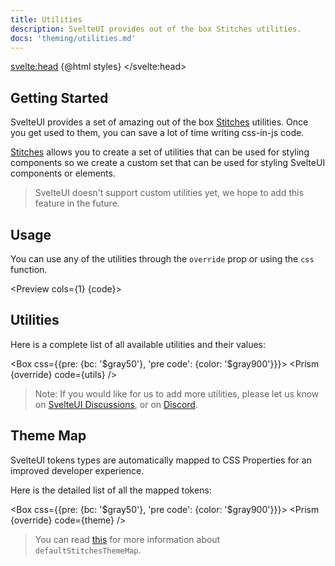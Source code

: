```yaml
---
title: Utilities
description: SvelteUI provides out of the box Stitches utilities.
docs: 'theming/utilities.md'
---
```


<script>
    import { Heading, Preview } from 'components'
    import { Box } from "@svelteuidev/core";
    import { Prism } from "@svelteuidev/prism";
    import { theme, utils } from '../../data/theming'

    const styles = `<style id='svelteui-inject-body' type='text/css'>.article>*:nth-child(3){margin-top:15rem!important;}@media(max-width: 800px){.article>*:nth-child(3){margin-top:18rem!important;}}<\/style>`;

    const override = {'& .token.literal-property.property': {color: '$violet400'}}
    const code = `
    <script>
        import { Box } from "@svelteuidev/core";
        
        const demoStyles = {
            size: '200px',
            linearGradient: '19deg, #21D4FD 0%, #B721FF 100%',
            br: '$squared',
        };
    <\/script>

    // Box component doesn't use the css function but instead a css prop
    <Box css={demoStyles} />
    `

    const demoStyles = {
        size: '200px',
        linearGradient: '19deg, #21D4FD 0%, #B721FF 100%',
        br: '$squared',
    };
</script>

<svelte:head>
{@html styles}
</svelte:head>

<Heading />

## Getting Started

SvelteUI provides a set of amazing out of the box [Stitches](https://stitches.dev/docs/utils) utilities. Once
you get used to them, you can save a lot of time writing css-in-js code.

[Stitches](https://stitches.dev/docs/utils) allows you to create a set of utilities that can be used for styling components so
we create a custom set that can be used for styling SvelteUI components or elements.

> SvelteUI doesn't support custom utilities yet, we hope to add this feature in the future.

## Usage

You can use any of the utilities through the `override` prop or using the `css` function.

<Preview cols={1} {code}>
    <Box css={demoStyles} />
</Preview>

## Utilities

Here is a complete list of all available utilities and their values:

<Box css={{pre: {bc: '$gray50'}, 'pre code': {color: '$gray900'}}}>
    <Prism {override} code={utils} />
</Box>

> Note: If you would like for us to add more utilities, please let us know on [SvelteUI Discussions](https://github.com/svelteuidev/svelteui/discussions), or on [Discord](https://discord.gg/2J2xmzCS79).

## Theme Map

SvelteUI tokens types are automatically mapped to CSS Properties for an improved developer experience.

Here is the detailed list of all the mapped tokens:

<Box css={{pre: {bc: '$gray50'}, 'pre code': {color: '$gray900'}}}>
    <Prism {override} code={theme} />
</Box>

> You can read [this](https://stitches.dev/docs/tokens#property-mapping) for more information about `defaultStitchesThemeMap`.
